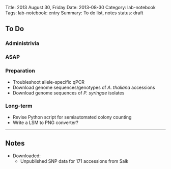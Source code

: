 Title: 2013 August 30, Friday
Date: 2013-08-30
Category: lab-notebook
Tags: lab-notebook: entry
Summary: To do list, notes
status: draft

## To Do ##

### Administrivia ###

### ASAP ###

### Preparation ###

- Troubleshoot allele-specific qPCR
- Download genome sequences/genotypes of _A. thaliana_ accessions
- Download genome sequences of _P. syringae_ isolates

### Long-term ###

- Revise Python script for semiautomated colony counting
- Write a LSM to PNG converter?

***

## Notes ##

- Downloaded:
    - Unpublished SNP data for 171 accessions from Salk
